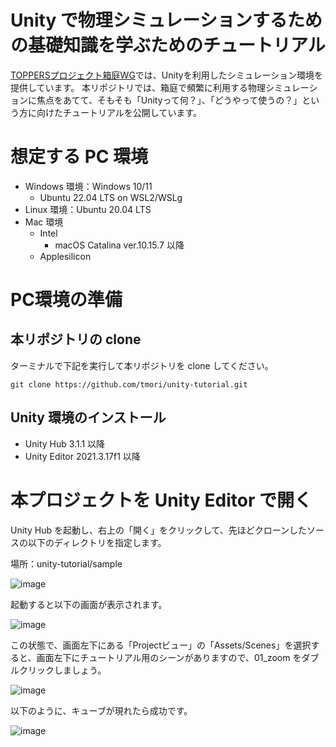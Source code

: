 # Unity で物理シミュレーションするための基礎知識を学ぶためのチュートリアル

[TOPPERSプロジェクト箱庭WG](https://toppers.github.io/hakoniwa/)では、Unityを利用したシミュレーション環境を提供しています。
本リポジトリでは、箱庭で頻繁に利用する物理シミュレーションに焦点をあてて、そもそも「Unityって何？」、「どうやって使うの？」という方に向けたチュートリアルを公開しています。

# 想定する PC 環境

* Windows 環境：Windows 10/11
  * Ubuntu 22.04 LTS on WSL2/WSLg
* Linux 環境：Ubuntu 20.04 LTS
* Mac 環境
  * Intel
    * macOS Catalina ver.10.15.7 以降
  * Applesilicon
  
# PC環境の準備
 
## 本リポジトリの clone 
ターミナルで下記を実行して本リポジトリを clone してください。

```
git clone https://github.com/tmori/unity-tutorial.git
```

## Unity 環境のインストール

* Unity Hub 3.1.1 以降
* Unity Editor 2021.3.17f1 以降

# 本プロジェクトを Unity Editor で開く

Unity Hub を起動し、右上の「開く」をクリックして、先ほどクローンしたソースの以下のディレクトリを指定します。

場所：unity-tutorial/sample

![image](https://user-images.githubusercontent.com/164193/230744516-80cf90ab-3b85-4804-aaa7-e2c9ecdb5485.png)

起動すると以下の画面が表示されます。

![image](https://user-images.githubusercontent.com/164193/230744569-865baf9c-5a78-4fbb-86cf-15c014544437.png)

この状態で、画面左下にある「Projectビュー」の「Assets/Scenes」を選択すると、画面左下にチュートリアル用のシーンがありますので、01_zoom をダブルクリックしましょう。

![image](https://user-images.githubusercontent.com/164193/230744610-2932f162-f0f4-4e49-bed4-52eeac2f74f4.png)

以下のように、キューブが現れたら成功です。

![image](https://user-images.githubusercontent.com/164193/230744627-c6280610-a64f-4976-815a-7653d26434d5.png)

